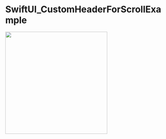 # SwiftUI_CustomHeaderForScrollExample

<img src="https://github.com/user-attachments/assets/047aa01b-e074-445f-b4af-ed313410ce90" width="320">

